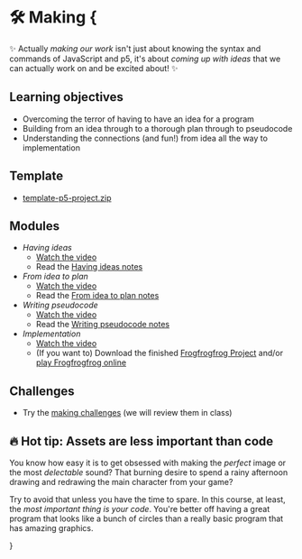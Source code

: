 # 🛠 Making {

✨ Actually *making our work* isn't just about knowing the syntax and commands of JavaScript and p5, it's about *coming up with ideas* that we can actually work on and be excited about! ✨

## Learning objectives

- Overcoming the terror of having to have an idea for a program
- Building from an idea through to a thorough plan through to pseudocode
- Understanding the connections (and fun!) from idea all the way to implementation

## Template

- [template-p5-project.zip](../../templates/template-p5-project.zip)

## Modules

- *Having ideas*
    - [Watch the video](https://concordia.yuja.com/V/Video?v=1071126&node=5700580&a=23694666)
    - Read the [Having ideas notes](./having-ideas.md)
- *From idea to plan*
    - [Watch the video](https://concordia.yuja.com/V/Video?v=1071124&node=5700570&a=18146229)
    - Read the [From idea to plan notes](./from-idea-to-plan.md)
- *Writing pseudocode*
    - [Watch the video](https://concordia.yuja.com/V/Video?v=1071140&node=5700709&a=1715863)
    - Read the [Writing pseudocode notes](./writing-pseudocode.md)
- *Implementation*
    - [Watch the video](https://concordia.yuja.com/V/Video?v=1071139&node=5700701&a=138645286)
    - (If you want to) Download the finished [Frogfrogfrog Project](./examples/frogfrogfrog.zip) and/or [play Frogfrogfrog online](https://pippinbarr.com/cart253-examples/topics/making/frogfrogfrog/)

## Challenges

- Try the [making challenges](./making-challenges.md) (we will review them in class)

## 🔥 Hot tip: Assets are less important than code

You know how easy it is to get obsessed with making the *perfect* image or the most *delectable* sound? That burning desire to spend a rainy afternoon drawing and redrawing the main character from your game?

Try to avoid that unless you have the time to spare. In this course, at least, the *most important thing is your code*. You're better off having a great program that looks like a bunch of circles than a really basic program that has amazing graphics.

}